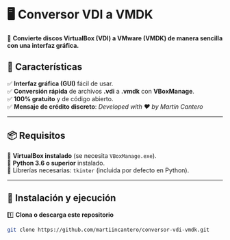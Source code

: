 # 🖥️ Conversor VDI a VMDK  
🚀 **Convierte discos VirtualBox (VDI) a VMware (VMDK) de manera sencilla con una interfaz gráfica.**  

## 📌 Características  
✅ **Interfaz gráfica (GUI)** fácil de usar.  
✅ **Conversión rápida** de archivos **.vdi** a **.vmdk** con **VBoxManage**.  
✅ **100% gratuito** y de código abierto.  
✅ **Mensaje de crédito discreto**: *Developed with ❤️ by Martín Cantero*  

---

## 📦 Requisitos  
🔹 **VirtualBox instalado** (se necesita `VBoxManage.exe`).  
🔹 **Python 3.6 o superior** instalado.  
🔹 Librerías necesarias: `tkinter` (incluida por defecto en Python).  

---

## 🚀 Instalación y ejecución  
1️⃣ **Clona o descarga este repositorio**  
```sh
git clone https://github.com/martiincantero/conversor-vdi-vmdk.git

